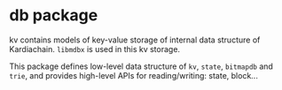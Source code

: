 # db package
kv contains models of key-value storage of internal data structure of Kardiachain.
`libmdbx` is used in this kv storage.

This package defines low-level data structure of `kv`, `state`, `bitmapdb` and `trie`, and provides high-level APIs for reading/writing: state, block...